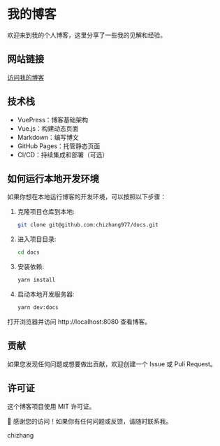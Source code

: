 
# 我的博客

欢迎来到我的个人博客，这里分享了一些我的见解和经验。

## 网站链接

[访问我的博客](https://chizhang977.github.io/docs/)

## 技术栈

- VuePress：博客基础架构
- Vue.js：构建动态页面
- Markdown：编写博文
- GitHub Pages：托管静态页面
- CI/CD：持续集成和部署（可选）

## 如何运行本地开发环境

如果你想在本地运行博客的开发环境，可以按照以下步骤：

1. 克隆项目仓库到本地:

   ```bash
   git clone git@github.com:chizhang977/docs.git
   ```
2. 进入项目目录:

   ```bash
   cd docs
   ```
3. 安装依赖:
    ```bash
    yarn install
    ```
4. 启动本地开发服务器:
    ```bash
    yarn dev:docs
    ```
打开浏览器并访问 http://localhost:8080 查看博客。

## 贡献
如果您发现任何问题或想要做出贡献，欢迎创建一个 Issue 或 Pull Request。

## 许可证
这个博客项目使用 MIT 许可证。

:sparkling_heart: 感谢您的访问！如果你有任何问题或反馈，请随时联系我。

chizhang

